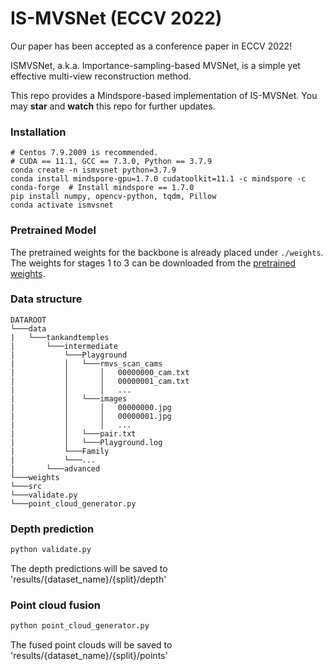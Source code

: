 # IS-MVSNet (ECCV 2022)

Our paper has been accepted as a conference paper in ECCV 2022!

ISMVSNet, a.k.a. Importance-sampling-based MVSNet, is a simple yet effective multi-view reconstruction method. 

This repo provides a Mindspore-based implementation of IS-MVSNet. You may **star** and **watch** this repo for further updates.

### Installation
```shell
# Centos 7.9.2009 is recommended.
# CUDA == 11.1, GCC == 7.3.0, Python == 3.7.9
conda create -n ismvsnet python=3.7.9
conda install mindspore-gpu=1.7.0 cudatoolkit=11.1 -c mindspore -c conda-forge  # Install mindspore == 1.7.0
pip install numpy, opencv-python, tqdm, Pillow
conda activate ismvsnet
```

### Pretrained Model
The pretrained weights for the backbone is already placed under `./weights`. The weights for stages 1 to 3 can be downloaded from the [pretrained weights](https://drive.google.com/file/d/1zKuWqm9weHSm98SZKld1PbEddgLOQkQV/view?usp=sharing).

### Data structure
```
DATAROOT
└───data
|   └───tankandtemples
|       └───intermediate
|           └───Playground
|           │   └───rmvs_scan_cams
|           │       │   00000000_cam.txt
|           │       │   00000001_cam.txt
|           │       │   ...
|           │   └───images
|           │       │   00000000.jpg
|           │       │   00000001.jpg
|           │       │   ...
|           │   └───pair.txt
|           │   └───Playground.log
|           └───Family
|           └───...
|       └───advanced
└───weights
└───src
└───validate.py
└───point_cloud_generator.py
```
         
### Depth prediction
```bash
python validate.py
```

The depth predictions will be saved to 'results/{dataset_name}/{split}/depth'

### Point cloud fusion
```bash
python point_cloud_generator.py
```

The fused point clouds will be saved to 'results/{dataset_name}/{split}/points'
